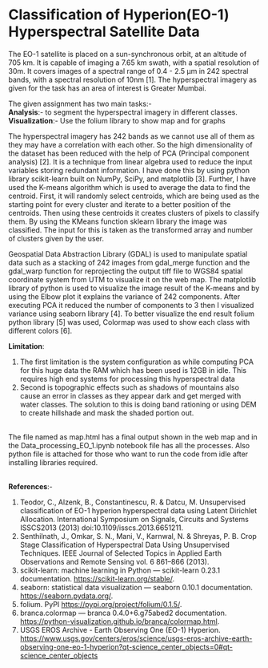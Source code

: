 # Classification of Hyperion(EO-1)  Hyperspectral Satellite Data 

<p>The EO-1 satellite is placed on a sun-synchronous orbit, at an altitude of 705 km. It is capable of imaging a 7.65 km swath, with a spatial resolution of 30m. It covers images of a spectral range of 0.4 - 2.5 µm in 242 spectral bands, with a spectral resolution of 10nm [1]. The hyperspectral imagery as given for the task has an area of interest is Greater Mumbai.</p>

The given assignment has two main tasks:-<br>
<b>Analysis</b>:- to segment the hyperspectral imagery in different classes.<br>
<b>Visualization</b>:- Use the folium library to show map and for graphs

<p>The hyperspectral imagery has 242 bands as we cannot use all of them as they may have a correlation with each other. So the high dimensionality of the dataset has been reduced with the help of PCA (Principal component analysis) [2]. It is a technique from linear algebra used to reduce the input variables storing redundant information. I have done this by using python library scikit-learn built on NumPy, SciPy, and matplotlib [3]. Further, I have used the K-means algorithm which is used to average the data to find the centroid. First, it will randomly select centroids, which are being used as the starting point for every cluster and iterate to a better position of the centroids. Then using these centroids it creates clusters of pixels to classify them. By using the KMeans function sklearn library the image was classified. The input for this is taken as the transformed array and number of clusters given by the user.</p>

<p>Geospatial Data Abstraction Library (GDAL) is used to manipulate spatial data such as a stacking of 242 images from gdal_merge function and the gdal_warp function for reprojecting the output tiff file to WGS84 spatial coordinate system from UTM to visualize it on the web map. The matplotlib library of python is used to visualize the image result of the K-means and by using the Elbow plot it explains the variance of 242 components. After executing PCA it reduced the number of components to 3 then I visualized variance using seaborn library [4].  To better visualize the end result folium python library [5] was used, Colormap was used to show each class with different colors [6].</p>

<b>Limitation</b>:
1. The first limitation is the system configuration as while computing PCA for this huge data the RAM which has been used is 12GB in idle. This requires high end systems for processing this hyperspectral data<br>
2. Second is topographic effects such as shadows of mountains also cause an error in classes as they appear dark and get merged with water classes. The solution to this is doing band rationing or using DEM to create hillshade and mask the shaded portion out.
<br>
The file named as map.html has a final output shown in the web map and in the Data_processing_EO_1.ipynb notebook file has all the processes. Also python file is attached for those who want to run the code from idle after installing libraries required.
<br>


<br>


<b>References</b>:-
1.	Teodor, C., Alzenk, B., Constantinescu, R. & Datcu, M. Unsupervised classification of EO-1 hyperion hyperspectral data using Latent Dirichlet Allocation. International Symposium on Signals, Circuits and Systems ISSCS2013 (2013) doi:10.1109/isscs.2013.6651211.
2.	Senthilnath, J., Omkar, S. N., Mani, V., Karnwal, N. & Shreyas, P. B. Crop Stage Classification of Hyperspectral Data Using Unsupervised Techniques. IEEE Journal of Selected Topics in Applied Earth Observations and Remote Sensing vol. 6 861–866 (2013).
3.	scikit-learn: machine learning in Python — scikit-learn 0.23.1 documentation. https://scikit-learn.org/stable/.
4.	seaborn: statistical data visualization — seaborn 0.10.1 documentation. https://seaborn.pydata.org/.
5.	folium. PyPI https://pypi.org/project/folium/0.1.5/.
6.	branca.colormap — branca 0.4.0+6.g75abed2 documentation. https://python-visualization.github.io/branca/colormap.html.
7. 	USGS EROS Archive - Earth Observing One (EO-1) Hyperion. https://www.usgs.gov/centers/eros/science/usgs-eros-archive-earth-observing-one-eo-1-hyperion?qt-science_center_objects=0#qt-science_center_objects

